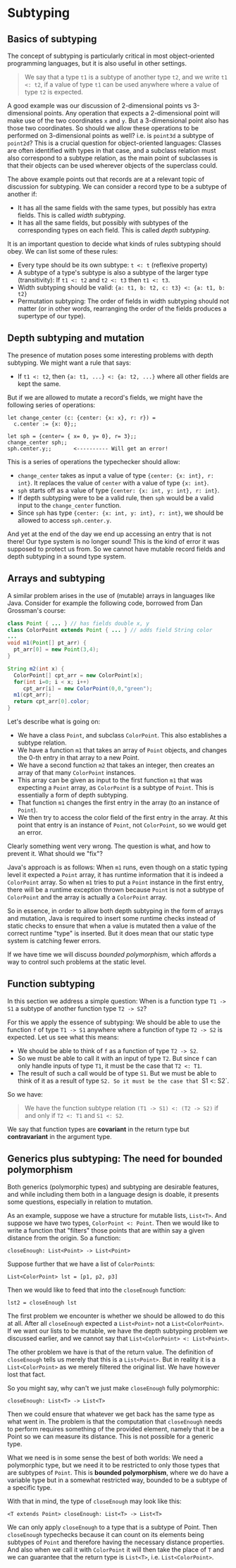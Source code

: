 # Subtyping

## Basics of subtyping

The concept of subtyping is particularly critical in most object-oriented programming languages, but it is also useful in other settings.

> We say that a type `t1` is a subtype of another type `t2`, and we write `t1 <: t2`, if a value of type `t1` can be used anywhere where a value of type `t2` is expected.

A good example was our discussion of 2-dimensional points vs 3-dimensional points. Any operation that expects a 2-dimensional point will make use of the two coordinates `x` and `y`. But a 3-dimensional point also has those two coordinates. So should we allow these operations to be performed on 3-dimensional points as well? i.e. is `point3d` a subtype of `point2d`? This is a crucial question for object-oriented languages: Classes are often identified with types in that case, and a subclass relation must also correspond to a subtype relation, as the main point of subclasses is that their objects can be used wherever objects of the superclass could.

The above example points out that records are at a relevant topic of discussion for subtyping. We can consider a record type to be a subtype of another if:

- It has all the same fields with the same types, but possibly has extra fields. This is called *width subtyping*.
- It has all the same fields, but possibly with subtypes of the corresponding types on each field. This is called *depth subtyping*.

It is an important question to decide what kinds of rules subtyping should obey. We can list some of these rules:

- Every type should be its own subtype: `t <: t`  (reflexive property)
- A subtype of a type's subtype is also a subtype of the larger type (transitivity): If `t1 <: t2` and `t2 <: t3` then `t1 <: t3`.
- Width subtyping should be valid: `{a: t1, b: t2, c: t3} <: {a: t1, b: t2}`
- Permutation subtyping: The order of fields in width subtyping should not matter (or in other words, rearranging the order of the fields produces a supertype of our type).

## Depth subtyping and mutation

The presence of mutation poses some interesting problems with depth subtyping. We might want a rule that says:

- If `t1 <: t2`, then `{a: t1, ...} <: {a: t2, ...}` where all other fields are kept the same.

But if we are allowed to mutate a record's fields, we might have the following series of operations:
```
let change_center (c: {center: {x: x}, r: r}) =
  c.center := {x: 0};;

let sph = {center= { x= 0, y= 0}, r= 3};;
change_center sph;;
sph.center.y;;       <---------- Will get an error!
```

This is a series of operations the typechecker should allow:

- `change_center` takes as input a value of type `{center: {x: int}, r: int}`. It replaces the value of `center` with a value of type `{x: int}`.
- `sph` starts off as a value of type `{center: {x: int, y: int}, r: int}`.
- If depth subtyping were to be a valid rule, then `sph` would be a valid input to the `change_center` function.
- Since `sph` has type `{center: {x: int, y: int}, r: int}`, we should be allowed to access `sph.center.y`.

And yet at the end of the day we end up accessing an entry that is not there! Our type system is no longer sound! This is the kind of error it was supposed to protect us from. So we cannot have mutable record fields and depth subtyping in a sound type system.

## Arrays and subtyping

A similar problem arises in the use of (mutable) arrays in languages like Java. Consider for example the following code, borrowed from Dan Grossman's course:
```java
class Point { ... } // has fields double x, y
class ColorPoint extends Point { ... } // adds field String color
...
void m1(Point[] pt_arr) {
  pt_arr[0] = new Point(3,4);
}

String m2(int x) {
  ColorPoint[] cpt_arr = new ColorPoint[x];
  for(int i=0; i < x; i++)
     cpt_arr[i] = new ColorPoint(0,0,"green");
  m1(cpt_arr);
  return cpt_arr[0].color;
}
```

Let's describe what is going on:

- We have a class `Point`, and  subclass `ColorPoint`. This also establishes a subtype relation.
- We have a function `m1` that takes an array of `Point` objects, and changes the 0-th entry in that array to a new Point.
- We have a second function `m2` that takes an integer, then creates an array of that many `ColorPoint` instances.
- This array can be given as input to the first function `m1` that was expecting a `Point` array, as `ColorPoint` is a subtype of `Point`. This is essentially a form of depth subtyping.
- That function `m1` changes the first entry in the array (to an instance of `Point`).
- We then try to access the color field of the first entry in the array. At this point that entry is an instance of `Point`, not `ColorPoint`, so we would get an error.

Clearly something went very wrong. The question is what, and how to prevent it. What should we "fix"?

Java's approach is as follows: When `m1` runs, even though on a static typing level it expected a `Point` array, it has runtime information that it is indeed a `ColorPoint` array. So when `m1` tries to put a `Point` instance in the first entry, there will be a runtime exception thrown because `Point` is not a subtype of `ColorPoint` and the array is actually a `ColorPoint` array.

So in essence, in order to allow both depth subtyping in the form of arrays and mutation, Java is required to insert some runtime checks instead of static checks to ensure that when a value is mutated then a value of the correct runtime "type" is inserted. But it does mean that our static type system is catching fewer errors.

If we have time we will discuss *bounded polymorphism*, which affords a way to control such problems at the static level.

## Function subtyping

In this section we address a simple question: When is a function type `T1 -> S1` a subtype of another function type `T2 -> S2`?

For this we apply the essence of subtyping: We should be able to use the function `f` of type `T1 -> S1` anywhere where a function of type `T2 -> S2` is expected. Let us see what this means:

- We should be able to think of `f` as a function of type `T2 -> S2`.
- So we must be able to call it with an input of type `T2`. But since `f` can only handle inputs of type `T1`, it must be the case that `T2 <: T1`.
- The result of such a call would be of type `S1`. But we must be able to think of it as a result of type `S2. So it must be the case that `S1 <: S2`.

So we have:

> We have the function subtype relation `(T1 -> S1) <: (T2 -> S2)` if and only if `T2 <: T1` and `S1 <: S2`.

We say that function types are **covariant** in the return type but **contravariant** in the argument type.

## Generics plus subtyping: The need for bounded polymorphism

Both generics (polymorphic types) and subtyping are desirable features, and while including them both in a language design is doable, it presents some questions, especially in relation to mutation.

As an example, suppose we have a structure for mutable lists, `List<T>`. And suppose we have two types, `ColorPoint <: Point`. Then we would like to write a function that "filters" those points that are within say a given distance from the origin. So a function:
```
closeEnough: List<Point> -> List<Point>
```
Suppose further that we have a list of `ColorPoint`s:
```
List<ColorPoint> lst = [p1, p2, p3]
```
Then we would like to feed that into the `closeEnough` function:
```
lst2 = closeEnough lst
```
The first problem we encounter is whether we should be allowed to do this at all. After all `closeEnough` expected a `List<Point>` not a `List<ColorPoint>`. If we want our lists to be mutable, we have the depth subtyping problem we discussed earlier, and we cannot say that `List<ColorPoint> <: List<Point>`.

The other problem we have is that of the return value. The definition of `closeEnough` tells us merely that this is a `List<Point>`. But in reality it is a `List<ColorPoint>` as we merely filtered the original list. We have however lost that fact.

So you might say, why can't we just make `closeEnough` fully polymorphic:
```
closeEnough: List<T> -> List<T>
```
Then we could ensure that whatever we get back has the same type as what went in. The problem is that the computation that `closeEnough` needs to perform requires something of the provided element, namely that it be a Point so we can measure its distance. This is not possible for a generic type.

What we need is in some sense the best of both worlds: We need a polymorphic type, but we need it to be restricted to only those types that are subtypes of `Point`. This is **bounded polymorphism**, where we do have a variable type but in a somewhat restricted way, bounded to be a subtype of a specific type.

With that in mind, the type of `closeEnough` may look like this:
```
<T extends Point> closeEnough: List<T> -> List<T>
```
We can only apply `closeEnough` to a type that is a subtype of Point. Then `closeEnough` typechecks because it can count on its elements being subtypes of `Point` and therefore having the necessary distance properties. And also when we call it with `ColorPoint` it will then take the place of `T` and we can guarantee that the return type is `List<T>`, i.e. `List<ColorPoint>`.

